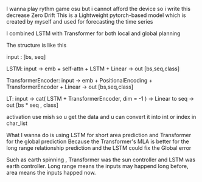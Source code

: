 I wanna play rythm game osu but i cannot afford the device so i write this decrease Zero Drift
This is a Lightweight pytorch-based model which is created by myself and used for forecasting the time series

I combined LSTM with Transformer for both local and global planning

The structure is like this 

input : [bs, seq]

LSTM:
     input ->  emb + self-attn + LSTM + Linear -> out [bs,seq,class]
     
TransformerEncoder:
    input -> emb + PositionalEncoding + TransformerEncoder + Linear -> out [bs,seq,class]

LT:
     input -> cat( LSTM + TransformerEncoder, dim = -1 ) -> Linear to seq -> out [bs * seq , class]

activation use mish
so u get the data and u can convert it into int or index in char_list

What I wanna do is using LSTM for short area prediction and Transformer for the global prediction
Because the Transformer's MLA is better for the long range relationship prediction and the LSTM could fix the Global error

Such as earth spinning , Transformer was the sun controller and LSTM was earth controller.
Long range means the inputs may happend long before, area means the inputs happed now.
